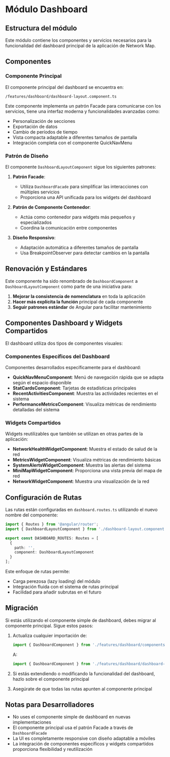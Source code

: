 # Módulo Dashboard

## Estructura del módulo

Este módulo contiene los componentes y servicios necesarios para la funcionalidad del dashboard principal de la aplicación de Network Map.

## Componentes

### Componente Principal

El componente principal del dashboard se encuentra en:
```
/features/dashboard/dashboard-layout.component.ts
```

Este componente implementa un patrón Facade para comunicarse con los servicios, tiene una interfaz moderna y funcionalidades avanzadas como:
- Personalización de secciones
- Exportación de datos
- Cambio de períodos de tiempo
- Vista compacta adaptable a diferentes tamaños de pantalla
- Integración completa con el componente QuickNavMenu

### Patrón de Diseño

El componente `DashboardLayoutComponent` sigue los siguientes patrones:

1. **Patrón Facade**:
   - Utiliza `DashboardFacade` para simplificar las interacciones con múltiples servicios
   - Proporciona una API unificada para los widgets del dashboard

2. **Patrón de Componente Contenedor**:
   - Actúa como contenedor para widgets más pequeños y especializados
   - Coordina la comunicación entre componentes

3. **Diseño Responsivo**:
   - Adaptación automática a diferentes tamaños de pantalla
   - Usa BreakpointObserver para detectar cambios en la pantalla

## Renovación y Estándares

Este componente ha sido renombrado de `DashboardComponent` a `DashboardLayoutComponent` como parte de una iniciativa para:

1. **Mejorar la consistencia de nomenclatura** en toda la aplicación
2. **Hacer más explícita la función** principal de cada componente
3. **Seguir patrones estándar** de Angular para facilitar mantenimiento

## Componentes Dashboard y Widgets Compartidos

El dashboard utiliza dos tipos de componentes visuales:

### Componentes Específicos del Dashboard

Componentes desarrollados específicamente para el dashboard:

- **QuickNavMenuComponent**: Menú de navegación rápida que se adapta según el espacio disponible
- **StatCardsComponent**: Tarjetas de estadísticas principales
- **RecentActivitiesComponent**: Muestra las actividades recientes en el sistema
- **PerformanceMetricsComponent**: Visualiza métricas de rendimiento detalladas del sistema

### Widgets Compartidos

Widgets reutilizables que también se utilizan en otras partes de la aplicación:

- **NetworkHealthWidgetComponent**: Muestra el estado de salud de la red
- **MetricsWidgetComponent**: Visualiza métricas de rendimiento básicas
- **SystemAlertsWidgetComponent**: Muestra las alertas del sistema
- **MiniMapWidgetComponent**: Proporciona una vista previa del mapa de red
- **NetworkWidgetComponent**: Muestra una visualización de la red

## Configuración de Rutas

Las rutas están configuradas en `dashboard.routes.ts` utilizando el nuevo nombre del componente:

```typescript
import { Routes } from '@angular/router';
import { DashboardLayoutComponent } from './dashboard-layout.component';

export const DASHBOARD_ROUTES: Routes = [
  {
    path: '',
    component: DashboardLayoutComponent
  }
];
```

Este enfoque de rutas permite:
- Carga perezosa (lazy loading) del módulo
- Integración fluida con el sistema de rutas principal
- Facilidad para añadir subrutas en el futuro

## Migración

Si estás utilizando el componente simple de dashboard, debes migrar al componente principal. Sigue estos pasos:

1. Actualiza cualquier importación de:
   ```typescript
   import { DashboardComponent } from './features/dashboard/components/dashboard/dashboard.component';
   ```
   A:
   ```typescript
   import { DashboardComponent } from './features/dashboard/dashboard-layout.component';
   ```

2. Si estás extendiendo o modificando la funcionalidad del dashboard, hazlo sobre el componente principal
3. Asegúrate de que todas las rutas apunten al componente principal

## Notas para Desarrolladores

- No uses el componente simple de dashboard en nuevas implementaciones
- El componente principal usa el patrón Facade a través de `DashboardFacade`
- La UI es completamente responsive con diseño adaptable a móviles
- La integración de componentes específicos y widgets compartidos proporciona flexibilidad y reutilización 